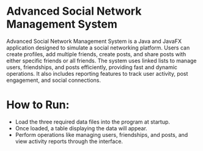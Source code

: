 # Advanced Social Network Management System
Advanced Social Network Management System is a Java and JavaFX application designed to simulate a social networking platform.
Users can create profiles, add multiple friends, create posts, and share posts with either specific friends or all friends.
The system uses linked lists to manage users, friendships, and posts efficiently, providing fast and dynamic operations.
It also includes reporting features to track user activity, post engagement, and social connections.

# How to Run:
- Load the three required data files into the program at startup.
- Once loaded, a table displaying the data will appear.
- Perform operations like managing users, friendships, and posts, and view activity reports through the interface.
